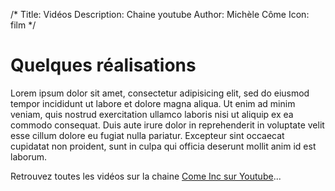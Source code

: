 /*
Title: Vidéos
Description: Chaine youtube
Author: Michèle Côme
Icon: film
*/

# Quelques réalisations

Lorem ipsum dolor sit amet, consectetur adipisicing elit, sed do eiusmod tempor incididunt ut labore et dolore magna aliqua. Ut enim ad minim veniam, quis nostrud exercitation ullamco laboris nisi ut aliquip ex ea commodo consequat. Duis aute irure dolor in reprehenderit in voluptate velit esse cillum dolore eu fugiat nulla pariatur. Excepteur sint occaecat cupidatat non proident, sunt in culpa qui officia deserunt mollit anim id est laborum.

<div id="cometv">Retrouvez toutes les vidéos sur la chaine <a href="http://www.youtube.com/user/ComeInc">Come Inc sur Youtube</a>...</div>
